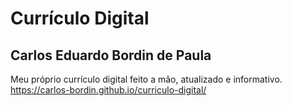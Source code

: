 # Currículo Digital
## Carlos Eduardo Bordin de Paula
Meu próprio currículo digital feito a mão, atualizado e informativo.
https://carlos-bordin.github.io/curriculo-digital/
